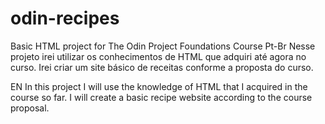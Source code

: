 # odin-recipes
Basic HTML project for The Odin Project Foundations Course
Pt-Br
Nesse projeto irei utilizar os conhecimentos de HTML que adquiri até agora no curso. Irei criar um site básico de receitas conforme a proposta do curso.

EN
In this project I will use the knowledge of HTML that I acquired in the course so far. I will create a basic recipe website according to the course proposal.